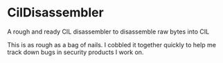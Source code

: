 # CilDisassembler
A rough and ready CIL disassembler to disassemble raw bytes into CIL

This is as rough as a bag of nails. I cobbled it together quickly to help me track down bugs in security products I work on.
